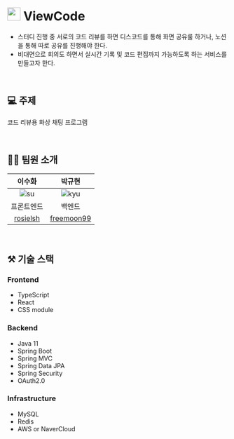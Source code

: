 # <img src="https://github.com/rosielsh/view-code/assets/72565083/d9c037ae-f49f-43da-8ca6-b7c0acd49382" width="30" height="30">  ViewCode

- 스터디 진행 중 서로의 코드 리뷰를 하면 디스코드를 통해 화면 공유룰 하거나, 노션을 통해 따로 공유를 진행해야 한다.
- 비대면으로 회의도 하면서 실시간 기록 및 코드 편집까지 가능하도록 하는 서비스를 만들고자 한다. 

<br/>

## 💻 주제
코드 리뷰용 화상 채팅 프로그램

<br/>

## 🧑‍💻 팀원 소개
| 이수화 | 박규현 |
|:------:|:------:|
| ![su] | ![kyu]|
| 프론트엔드 | 백엔드 |
| [rosielsh](https://github.com/rosielsh) | [freemoon99](https://github.com/freemoon99) |

<br/>

## ⚒️ 기술 스택
### Frontend
- TypeScript
- React
- CSS module

### Backend
- Java 11
- Spring Boot
- Spring MVC
- Spring Data JPA
- Spring Security
- OAuth2.0

### Infrastructure
- MySQL
- Redis
- AWS or NaverCloud


<!-- Icon Refernces -->
[su]: https://github.com/rosielsh/view-code/assets/102667851/ab9fece5-d1f5-402b-89b5-b6f252103691
[kyu]: https://user-images.githubusercontent.com/102667851/230325642-ba742aed-6f63-469c-bfb6-b5aefcf2d967.png


